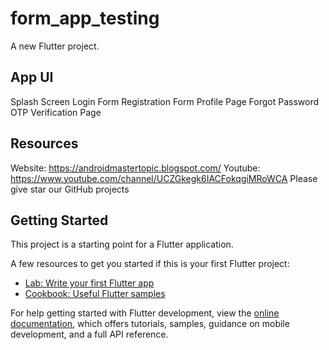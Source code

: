 # form_app_testing

A new Flutter project.

## App UI
Splash Screen
Login Form
Registration Form
Profile Page
Forgot Password
OTP Verification Page





## Resources
Website: https://androidmastertopic.blogspot.com/
Youtube: https://www.youtube.com/channel/UCZGkegk6IACFokqgiMRoWCA
Please give star our GitHub projects 

## Getting Started

This project is a starting point for a Flutter application.

A few resources to get you started if this is your first Flutter project:

- [Lab: Write your first Flutter app](https://docs.flutter.dev/get-started/codelab)
- [Cookbook: Useful Flutter samples](https://docs.flutter.dev/cookbook)

For help getting started with Flutter development, view the
[online documentation](https://docs.flutter.dev/), which offers tutorials,
samples, guidance on mobile development, and a full API reference.
